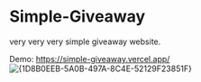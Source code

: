 # Simple-Giveaway
very very very simple giveaway website.

Demo: https://simple-giveaway.vercel.app/
![{1D8B0EEB-5A0B-497A-8C4E-52129F23851F}](https://github.com/user-attachments/assets/86b71971-bcc3-4c15-be62-7a1393b1ba81)
